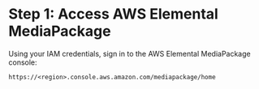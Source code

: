 # Step 1: Access AWS Elemental MediaPackage<a name="gs-access-emp"></a>

Using your IAM credentials, sign in to the AWS Elemental MediaPackage console:

```
https://<region>.console.aws.amazon.com/mediapackage/home
```